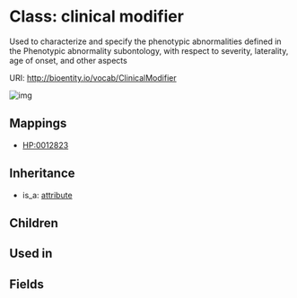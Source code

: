 # Class: clinical modifier


Used to characterize and specify the phenotypic abnormalities defined in the Phenotypic abnormality subontology, with respect to severity, laterality, age of onset, and other aspects

URI: http://bioentity.io/vocab/ClinicalModifier

![img](http://yuml.me/diagram/nofunky/class/\[Attribute]^-\[ClinicalModifier],%20)
## Mappings

 * [HP:0012823](http://purl.obolibrary.org/obo/HP_0012823)
## Inheritance

 *  is_a: [attribute](Attribute.md)
## Children

## Used in

## Fields

